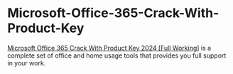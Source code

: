 # Microsoft-Office-365-Crack-With-Product-Key
<a href="ttps://crackzero.com/microsoft-office-crack/"> Microsoft Office 365 Crack With Product Key 2024 [Full Working]</a> is a complete set of office and home usage tools that provides you full support in your work. 
